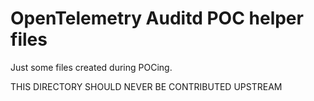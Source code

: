 # OpenTelemetry Auditd POC helper files

Just some files created during POCing.

THIS DIRECTORY SHOULD NEVER BE CONTRIBUTED UPSTREAM